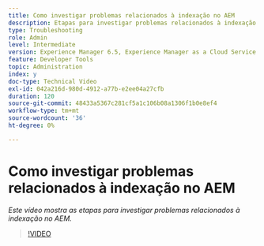 ```yaml
---
title: Como investigar problemas relacionados à indexação no AEM
description: Etapas para investigar problemas relacionados à indexação
type: Troubleshooting
role: Admin
level: Intermediate
version: Experience Manager 6.5, Experience Manager as a Cloud Service
feature: Developer Tools
topic: Administration
index: y
doc-type: Technical Video
exl-id: 042a216d-980d-4912-a77b-e2ee04a27cfb
duration: 120
source-git-commit: 48433a5367c281cf5a1c106b08a1306f1b0e8ef4
workflow-type: tm+mt
source-wordcount: '36'
ht-degree: 0%

---
```


# Como investigar problemas relacionados à indexação no AEM

*Este vídeo mostra as etapas para investigar problemas relacionados à indexação no AEM.*

>[!VIDEO](https://video.tv.adobe.com/v/335465?quality=12&learn=on)
